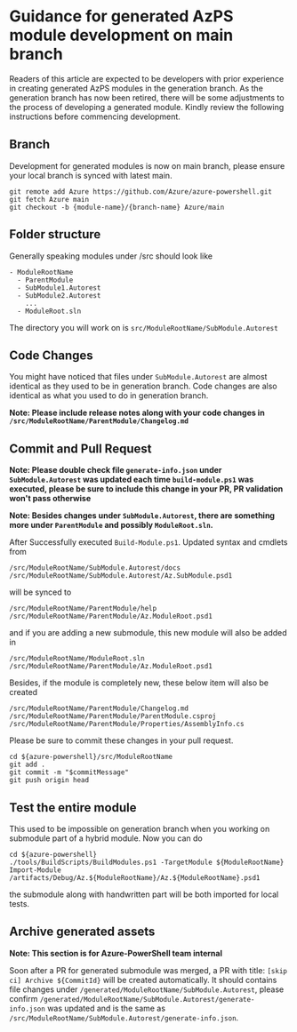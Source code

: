 # Guidance for generated AzPS module development on main branch
Readers of this article are expected to be developers with prior experience in creating generated AzPS modules in the generation branch. As the generation branch has now been retired, there will be some adjustments to the process of developing a generated module. Kindly review the following instructions before commencing development. 

## Branch
Development for generated modules is now on main branch, please ensure your local branch is synced with latest main.
```
git remote add Azure https://github.com/Azure/azure-powershell.git
git fetch Azure main
git checkout -b {module-name}/{branch-name} Azure/main
```

## Folder structure
Generally speaking modules under /src should look like
````
- ModuleRootName
  - ParentModule
  - SubModule1.Autorest
  - SubModule2.Autorest
    ...
  - ModuleRoot.sln
````
The directory you will work on is `src/ModuleRootName/SubModule.Autorest`

## Code Changes
You might have noticed that files under `SubModule.Autorest` are almost identical as they used to be in generation branch. Code changes are also identical as what you used to do in generation branch.

**Note: Please include release notes along with your code changes in `/src/ModuleRootName/ParentModule/Changelog.md`**

## Commit and Pull Request
**Note: Please double check file `generate-info.json` under `SubModule.Autorest` was updated each time `build-module.ps1` was executed, please be sure to include this change in your PR, PR validation won't pass otherwise**

**Note: Besides changes under `SubModule.Autorest`, there are something more under `ParentModule` and possibly `ModuleRoot.sln`.**

 After Successfully executed `Build-Module.ps1`. Updated syntax and cmdlets from
```
/src/ModuleRootName/SubModule.Autorest/docs
/src/ModuleRootName/SubModule.Autorest/Az.SubModule.psd1
```
will be synced to 
```
/src/ModuleRootName/ParentModule/help
/src/ModuleRootName/ParentModule/Az.ModuleRoot.psd1
```
and if you are adding a new submodule, this new module will also be added in
```
/src/ModuleRootName/ModuleRoot.sln
/src/ModuleRootName/ParentModule/Az.ModuleRoot.psd1
```
Besides, if the module is completely new, these below item will also be created
```
/src/ModuleRootName/ParentModule/Changelog.md
/src/ModuleRootName/ParentModule/ParentModule.csproj
/src/ModuleRootName/ParentModule/Properties/AssemblyInfo.cs
```
Please be sure to commit these changes in your pull request.
```
cd ${azure-powershell}/src/ModuleRootName
git add .
git commit -m "$commitMessage"
git push origin head
```

## Test the entire module
This used to be impossible on generation branch when you working on submodule part of a hybrid module. Now you can do
```
cd ${azure-powershell}
./tools/BuildScripts/BuildModules.ps1 -TargetModule ${ModuleRootName}
Import-Module /artifacts/Debug/Az.${ModuleRootName}/Az.${ModuleRootName}.psd1
```
the submodule along with handwritten part will be both imported for local tests.

## Archive generated assets
**Note: This section is for Azure-PowerShell team internal**

Soon after a PR for generated submodule was merged, a PR with title: `[skip ci] Archive ${CommitId}` will be created automatically. It should contains file changes under `/generated/ModuleRootName/SubModule.Autorest`, please confirm `/generated/ModuleRootName/SubModule.Autorest/generate-info.json` was updated and is the same as `/src/ModuleRootName/SubModule.Autorest/generate-info.json`.
